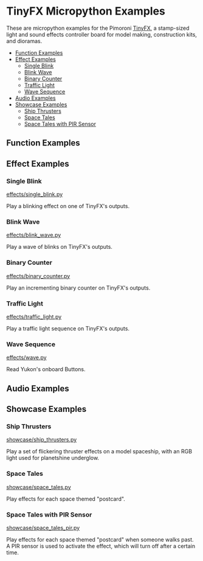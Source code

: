# TinyFX Micropython Examples <!-- omit in toc -->

These are micropython examples for the Pimoroni [TinyFX](https://shop.pimoroni.com/products/tiny_fx), a stamp-sized light and sound effects controller board for model making, construction kits, and dioramas.

- [Function Examples](#function-examples)
- [Effect Examples](#effect-examples)
  - [Single Blink](#single-blink)
  - [Blink Wave](#blink-wave)
  - [Binary Counter](#binary-counter)
  - [Traffic Light](#traffic-light)
  - [Wave Sequence](#wave-sequence)
- [Audio Examples](#audio-examples)
- [Showcase Examples](#showcase-examples)
  - [Ship Thrusters](#ship-thrusters)
  - [Space Tales](#space-tales)
  - [Space Tales with PIR Sensor](#space-tales-with-pir-sensor)


## Function Examples



## Effect Examples

### Single Blink
[effects/single_blink.py](effects/single_blink.py)

Play a blinking effect on one of TinyFX's outputs.


### Blink Wave
[effects/blink_wave.py](effects/blink_wave.py)

Play a wave of blinks on TinyFX's outputs.


### Binary Counter
[effects/binary_counter.py](effects/binary_counter.py)

Play an incrementing binary counter on TinyFX's outputs.


### Traffic Light
[effects/traffic_light.py](effects/traffic_light.py)

Play a traffic light sequence on TinyFX's outputs.


### Wave Sequence
[effects/wave.py](effects/wave.py)

Read Yukon's onboard Buttons.


## Audio Examples



## Showcase Examples

### Ship Thrusters
[showcase/ship_thrusters.py](showcase/ship_thrusters.py)

Play a set of flickering thruster effects on a model spaceship, with an RGB light used for planetshine underglow.


### Space Tales
[showcase/space_tales.py](showcase/space_tales.py)

Play effects for each space themed "postcard".


### Space Tales with PIR Sensor
[showcase/space_tales_pir.py](showcase/space_tales_with_pir.py)

Play effects for each space themed "postcard" when someone walks past.
A PIR sensor is used to activate the effect, which will turn off after a certain time.
